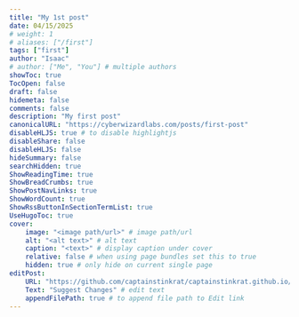 ```yaml
---
title: "My 1st post"
date: 04/15/2025
# weight: 1
# aliases: ["/first"]
tags: ["first"]
author: "Isaac"
# author: ["Me", "You"] # multiple authors
showToc: true
TocOpen: false
draft: false
hidemeta: false
comments: false
description: "My first post"
canonicalURL: "https://cyberwizardlabs.com/posts/first-post"
disableHLJS: true # to disable highlightjs
disableShare: false
disableHLJS: false
hideSummary: false
searchHidden: true
ShowReadingTime: true
ShowBreadCrumbs: true
ShowPostNavLinks: true
ShowWordCount: true
ShowRssButtonInSectionTermList: true
UseHugoToc: true
cover:
    image: "<image path/url>" # image path/url
    alt: "<alt text>" # alt text
    caption: "<text>" # display caption under cover
    relative: false # when using page bundles set this to true
    hidden: true # only hide on current single page
editPost:
    URL: "https://github.com/captainstinkrat/captainstinkrat.github.io/content"
    Text: "Suggest Changes" # edit text
    appendFilePath: true # to append file path to Edit link
---
```

